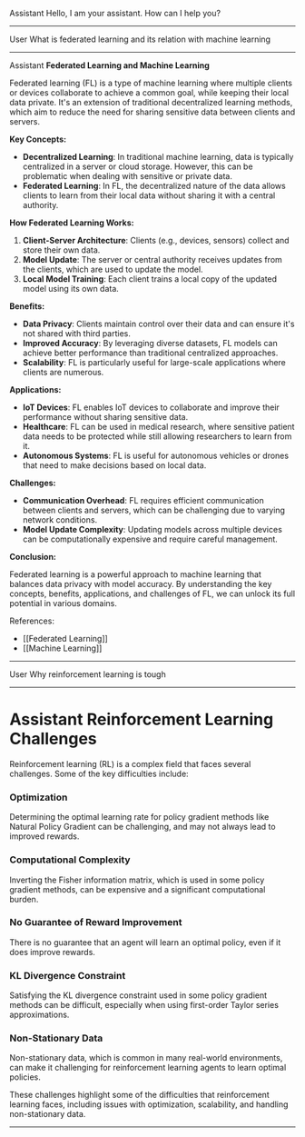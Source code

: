 Assistant
Hello, I am your assistant. How can I help you?
- - - - -
User
What is federated learning and its relation with machine learning
- - - - -
Assistant
**Federated Learning and Machine Learning**

Federated learning (FL) is a type of machine learning where multiple clients or devices collaborate to achieve a common goal, while keeping their local data private. It's an extension of traditional decentralized learning methods, which aim to reduce the need for sharing sensitive data between clients and servers.

**Key Concepts:**

*   **Decentralized Learning**: In traditional machine learning, data is typically centralized in a server or cloud storage. However, this can be problematic when dealing with sensitive or private data.
*   **Federated Learning**: In FL, the decentralized nature of the data allows clients to learn from their local data without sharing it with a central authority.

**How Federated Learning Works:**

1.  **Client-Server Architecture**: Clients (e.g., devices, sensors) collect and store their own data.
2.  **Model Update**: The server or central authority receives updates from the clients, which are used to update the model.
3.  **Local Model Training**: Each client trains a local copy of the updated model using its own data.

**Benefits:**

*   **Data Privacy**: Clients maintain control over their data and can ensure it's not shared with third parties.
*   **Improved Accuracy**: By leveraging diverse datasets, FL models can achieve better performance than traditional centralized approaches.
*   **Scalability**: FL is particularly useful for large-scale applications where clients are numerous.

**Applications:**

*   **IoT Devices**: FL enables IoT devices to collaborate and improve their performance without sharing sensitive data.
*   **Healthcare**: FL can be used in medical research, where sensitive patient data needs to be protected while still allowing researchers to learn from it.
*   **Autonomous Systems**: FL is useful for autonomous vehicles or drones that need to make decisions based on local data.

**Challenges:**

*   **Communication Overhead**: FL requires efficient communication between clients and servers, which can be challenging due to varying network conditions.
*   **Model Update Complexity**: Updating models across multiple devices can be computationally expensive and require careful management.

**Conclusion:**

Federated learning is a powerful approach to machine learning that balances data privacy with model accuracy. By understanding the key concepts, benefits, applications, and challenges of FL, we can unlock its full potential in various domains.

References:

*   [[Federated Learning]]
*   [[Machine Learning]]
- - - - -
User
Why reinforcement learning is tough
- - - - -
Assistant
**Reinforcement Learning Challenges**
=====================================

Reinforcement learning (RL) is a complex field that faces several challenges. Some of the key difficulties include:

### **Optimization**

Determining the optimal learning rate for policy gradient methods like Natural Policy Gradient can be challenging, and may not always lead to improved rewards.

### **Computational Complexity**

Inverting the Fisher information matrix, which is used in some policy gradient methods, can be expensive and a significant computational burden.

### **No Guarantee of Reward Improvement**

There is no guarantee that an agent will learn an optimal policy, even if it does improve rewards.

### **KL Divergence Constraint**

Satisfying the KL divergence constraint used in some policy gradient methods can be difficult, especially when using first-order Taylor series approximations.

### **Non-Stationary Data**

Non-stationary data, which is common in many real-world environments, can make it challenging for reinforcement learning agents to learn optimal policies.

These challenges highlight some of the difficulties that reinforcement learning faces, including issues with optimization, scalability, and handling non-stationary data.
- - - - -